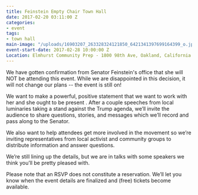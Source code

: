 ```yaml
---
title: Feinstein Empty Chair Town Hall
date: 2017-02-20 03:11:00 Z
categories:
- event
tags:
- town hall
main-image: "/uploads/16903207_263328324121850_6421341397699164399_o.jpg"
event-start-date: 2017-02-28 10:00:00 Z
Location: Elmhurst Community Prep - 1800 98th Ave, Oakland, California 94603
---
```


We have gotten confirmation from Senator Feinstein's office that she will NOT be attending this event. While we are disappointed in this decision, it will not change our plans -- the event is still on!

We want to make a powerful, positive statement that we want to work with her and she ought to be present . After a couple speeches from local luminaries taking a stand against the Trump agenda, we’ll invite the audience to share questions, stories, and messages which we’ll record and pass along to the Senator.

We also want to help attendees get more involved in the movement so we’re inviting representatives from local activist and community groups to distribute information and answer questions.

We’re still lining up the details, but we are in talks with some speakers we think you’ll be pretty pleased with.

Please note that an RSVP does not constitute a reservation. We’ll let you know when the event details are finalized and (free) tickets become available.
